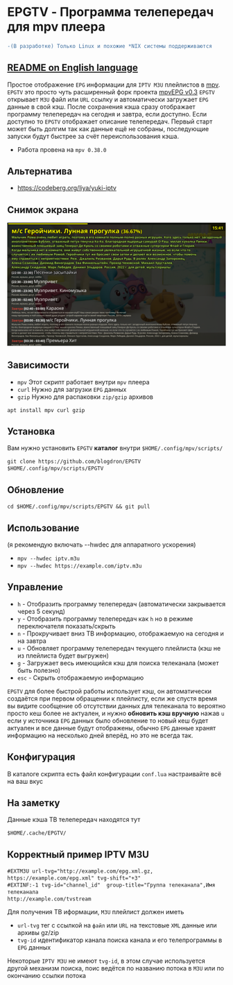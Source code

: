 # EPGTV - Программа телепередач для mpv плеера

```diff
-(В разработке) Только Linux и похожие *NIX системы поддерживаются
```

## [README on English language](README.md)

Простое отображение `EPG` информации для `IPTV M3U` плейлистов в [mpv](https://mpv.io).
`EPGTV` это просто чуть расширенный форк проекта [mpvEPG v0.3](https://github.com/dafyk/mpvEPG)
`EPGTV` открывает `M3U` файл или `URL` ссылку и автоматически загружает `EPG` данные в свой кэш.
После сохранения кэша сразу отображает программу телепередач на сегодня и завтра, если доступно.
Если доступно то `EPGTV` отображает описание телепередач. Первый старт может быть долгим
так как данные ещё не собраны, последующие запуски будут быстрее за счёт переиспользования кэша.

 * Работа провена на `mpv 0.38.0`

## Альтернатива

 * https://codeberg.org/liya/yuki-iptv

## Снимок экрана

![screenshot](.screenshot/screenshot.png)


## Зависимости

 * `mpv`  Этот скрипт работает внутри `mpv` плеера
 * `curl` Нужно для загрузки `EPG` данных
 * `gzip` Нужно для распаковки `zip/gzip` архивов

```
apt install mpv curl gzip
```

## Установка

Вам нужно установить `EPGTV` **каталог** внутри `$HOME/.config/mpv/scripts/`

```
git clone https://github.com/blogdron/EPGTV  $HOME/.config/mpv/scripts/EPGTV
```

## Обновление

```
cd $HOME/.config/mpv/scripts/EPGTV && git pull
```

## Использование
(я рекомендую включать --hwdec для аппаратного ускорения)

 * `mpv --hwdec iptv.m3u`
 * `mpv --hwdec https://example.com/iptv.m3u`

## Управление

 * `h` -  Отобразить программу телепередач (автоматически закрывается через 5 секунд)
 * `y` -  Отобразить программу телепередач как `h` но в режиме переключателя показать/скрыть
 * `n` -  Прокручивает вниз ТВ информацию, отображаемую на сегодня и на завтра
 * `u` -  Обновляет программу телепередач текущего плейлиста (кэш не из плейлиста будет выгружен)
 * `g` -  Загружает весь имеющийся кэш для поиска телеканала (может быть полезно)
 * `esc` - Скрыть отображаемую информацию

`EPGTV` для более быстрой работы использует кэш, он автоматически создаётся
при первом обращении к плейлисту, если же спустя время вы видите сообщение
об отсутствии данных для телеканала то вероятно просто кеш более не актуален, и
нужно **обновить кэш вручную** нажав `u` если у источника `EPG` данных было обновление
то новый кеш будет актуален и все данные будут отображены, обычно `EPG` данные хранят
информацию на несколько дней вперёд, но это не всегда так.


## Конфигурация

В каталоге скрипта есть файл конфигурации `conf.lua` настраивайте всё на ваш вкус

## На заметку

Данные кэша ТВ телепередач находятся тут

```
$HOME/.cache/EPGTV/
```


## Корректный пример IPTV M3U

```
#EXTM3U url-tvg="http://example.com/epg.xml.gz, https://example.com/epg.xml" tvg-shift="+3"
#EXTINF:-1 tvg-id="channel_id"  group-title="Группа телеканала",Имя телеканала
http://example.com/tvstream
```

Для получения ТВ иформации, `M3U`  плейлист должен иметь

* `url-tvg`  тег с ссылкой на `файл` или `URL` на текстовые `XML` данные или архивы gz/zip
* `tvg-id` идентификатор канала поиска канала и его телепрограммы в `EPG` данных

Некоторые `IPTV M3U` не имеют `tvg-id`, в этом случае используется другой механизм
поиска, поис ведётся по названию потока в `M3U` или по окончанию ссылки потока



